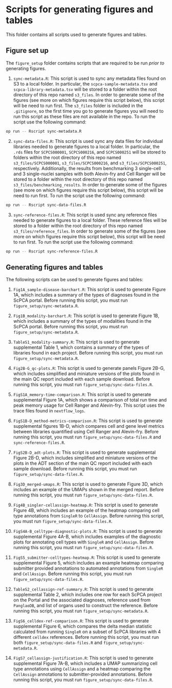 # Scripts for generating figures and tables

This folder contains all scripts used to generate figures and tables.

## Figure set up

The `figure_setup` folder contains scripts that are required to be run _prior to_ generating figures.

1. `sync-metadata.R`: This script is used to sync any metadata files found on S3 to a local folder.
In particular, the `scpca-sample-metadata.tsv` and `scpca-library-metadata.tsv` will be stored to a folder within the root directory of this repo named `s3_files`.
In order to generate some of the figures (see more on which figures require this script below), this script will be need to run first.
The `s3_files` folder is included in the `.gitignore`, so the first time you go to generate figures you will need to run this script as these files are not available in the repo.
To run the script use the following command:

```sh
op run -- Rscript sync-metadata.R
```

2. `sync-data-files.R`: This script is used sync any data files for individual libraries needed to generate figures to a local folder.
In particular, the `.rds` files for `SCPCS000001`, `SCPCS000216`, and `SCPCS000251` will be stored to folders within the root directory of this repo named `s3_files/SCPCS000001`, `s3_files/SCPCS000216`, and `s3_files/SCPCS000251`, respectively.
Additionally, the results from benchmarking 3 single-cell and 3 single-nuclei samples with both Alevin-fry and Cell Ranger will be stored to a folder within the root directory of this repo named `s3_files/benchmarking_results`.
In order to generate some of the figures (see more on which figures require this script below), this script will be need to run first.
To run the script use the following command:

```sh
op run -- Rscript sync-data-files.R
```

3. `sync-reference-files.R`: This script is used sync any reference files needed to generate figures to a local folder.
These reference files will be stored to a folder within the root directory of this repo named `s3_files/reference_files`.
In order to generate some of the figures (see more on which figures require this script below), this script will be need to run first.
To run the script use the following command:

```sh
op run -- Rscript sync-reference-files.R
```

## Generating figures and tables

The following scripts can be used to generate figures and tables:

1. `Fig1A_sample-disease-barchart.R`: This script is used to generate Figure 1A, which includes a summary of the types of diagnoses found in the ScPCA portal.
Before running this script, you must run `figure_setup/sync-metadata.R`.

2. `Fig1B_modality-barchart.R`: This script is used to generate Figure 1B, which includes a summary of the types of modalities found in the ScPCA portal.
Before running this script, you must run `figure_setup/sync-metadata.R`.

3. `TableS1_modality-summary.R`: This script is used to generate supplemental Table 1, which contains a summary of the types of libraries found in each project.
Before running this script, you must run `figure_setup/sync-metadata.R`.

4. `Fig2B-G_qc-plots.R`: This script is used to generate panels Figure 2B-G, which includes simplified and miniature versions of the plots found in the main QC report included with each sample download.
Before running this script, you must run `figure_setup/sync-data-files.R`.

5. `FigS1A_memory-time-comparison.R`: This script is used to generate supplemental Figure 1A, which shows a comparison of total run time and peak memory usage for Cell Ranger and Alevin-fry.
This script uses the trace files found in `nextflow_logs`.

6. `FigS1B-D_method-metrics-comparison.R`: This script is used to generate supplemental figures 1B-D, which compares cell and gene level metrics between libraries quantified using Cell Ranger and Alevin-fry.
Before running this script, you must run `figure_setup/sync-data-files.R` and `sync-reference-files.R`.

7. `FigS2B-D_adt-plots.R`: This script is used to generate supplemental Figure 2B-D, which includes simplified and miniature versions of the plots in the ADT section of the main QC report included with each sample download.
Before running this script, you must run `figure_setup/sync-data-files.R`.

8. `Fig3D_merged-umaps.R`: This script is used to generate Figure 3D, which includes an example of the UMAPs shown in the merged report.
Before running this script, you must run `figure_setup/sync-data-files.R`.

9. `Fig4B_singler-cellassign-heatmap.R`: This script is used to generate Figure 4B, which includes an example of the heatmap comparing cell type annotations from `SingleR` to `CellAssign`.
Before running this script, you must run `figure_setup/sync-data-files.R`.

10. `FigS4A-B_celltype-diagnostic-plots.R`: This script is used to generate supplemental Figure 4A-B, which includes examples of the diagnostic plots for annotating cell types with `SingleR` and `CellAssign`.
Before running this script, you must run `figure_setup/sync-data-files.R`.

11. `FigS5_submitter-celltypes-heatmap.R`: This script is used to generate supplemental Figure 5, which includes an example heatmap comparing submitter provided annotations to automated annotations from `SingleR` and `CellAssign`.
Before running this script, you must run `figure_setup/sync-data-files.R`.

12. `TableS2_cellassign-ref-summary.R`: This script is used to generate supplemental Table 2, which includes one row for each ScPCA project on the Portal and the associated diagnoses, reference used from `PanglaoDB`, and list of organs used to construct the reference.
Before running this script, you must run `figure_setup/sync-metadata.R`.

13. `FigS6_celldex-ref-comparison.R`: This script is used to generate supplemental Figure 6, which compares the delta median statistic calculated from running `SingleR` on a subset of ScPCA libraries with 4 different `celldex` references.
Before running this script, you must run both `figure_setup/sync-data-files.R` and `figure_setup/sync-metadata.R`.

14. `FigS7_cellassign-justification.R`: This script is used to generate supplemental Figure 7A-B, which includes a UMAP summarizing cell type annotations using `CellAssign` and a heatmap comparing the `CellAssign` annotations to submitter-provided annotations.
Before running this script, you must run `figure_setup/sync-data-files.R`.

